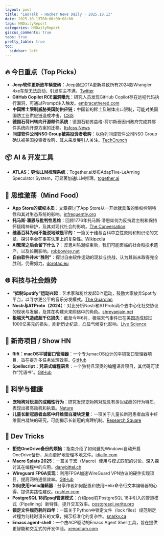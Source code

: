 ```yaml
---
layout: post
title: "LeoTalk · Hacker News Daily · 2025.10.13"
date: 2025-10-13T08:00:00+08:00
tags: HNDailyReport
categories: HNDailyReport
giscus_comments: true
tabs: true
pretty_table: true
toc:
  sidebar: left
---
```


## 🔥 今日重点（Top Picks）

- **Jeep软件更新致车辆变砖**：Jeep通过OTA更新导致所有2024款Wrangler 4xe车型无法启动，引发车主不满。[Twitter](https://twitter.com/StephenGutowski/status/1977055831720862101)
- **GitHub Copilot RCE漏洞曝光**：研究人员发现GitHub Copilot存在远程代码执行漏洞，可通过Prompt注入触发。[embracethered.com](https://embracethered.com/blog/posts/2025/github-copilot-remote-code-execution-via-prompt-injection/)
- **中国稀土限制威胁美国防供应链**：中国新的稀土及磁体出口限制，可能对美国国防工业供应链造成冲击。[CSIS](https://www.csis.org/analysis/chinas-new-rare-earth-and-magnet-restrictions-threaten-us-defense-supply-chains)
- **德国石荷州转向开源邮件系统**：德国石勒苏益格-荷尔斯泰因州政府完成其邮件系统向开源方案的迁移。[Itsfoss News](https://news.itsfoss.com/schleswig-holstein-email-system-migration/)
- **间谍软件公司NSO Group被美投资者收购**：以色列间谍软件公司NSO Group确认被美国投资者收购，其未来发展引人关注。[TechCrunch](https://techcrunch.com/2025/10/10/spyware-maker-nso-group-confirms-acquisition-by-us-investors/)

## 📦 AI & 开发工具

- **ATLAS：更快LLM推理系统**：Together.ai发布AdapTive-LeArning Speculator System，可显著加速LLM推理。[together.ai](https://www.together.ai/blog/adaptive-learning-speculator-system-atlas)

## 🧠 思维激荡（Mind Food）

- **App Store的威权本质**：文章探讨了App Store从一开始就具备的集权控制特性和其对生态系统的影响。[infrequently.org](https://infrequently.org/2025/10/the-app-store-was-always-authoritarian/)
- **托马斯·潘恩与批判性思维**：回顾1776年托马斯·潘恩如何为反抗君主制和保持怀疑精神辩护，及其对现代社会的影响。[The Conversation](https://theconversation.com/in-1776-thomas-paine-made-the-best-case-for-fighting-kings-and-for-being-skeptical-266448)
- **维基百科为何不能说地球是平的**：一篇关于维基百科中立性原则和知识论的文章，探讨平台在事实认定上的复杂性。[Wikipedia](https://en.wikipedia.org/wiki/Wikipedia:Why_Wikipedia_cannot_claim_the_Earth_is_not_flat)
- **AI繁荣之后会留下什么？**：反思AI热潮结束后，我们可能面临的社会和技术遗产，以及长期影响。[robbowley.net](https://blog.robbowley.net/2025/10/12/after-the-ai-boom-what-might-we-be-left-with/)
- **自由软件并未“胜利”**：探讨自由软件运动的现状与挑战，认为其尚未取得完全胜利，仍需努力。[dorotac.eu](https://dorotac.eu/posts/fosswon/)

## 🌐 科技与社会趋势

- **“抵制Spotify”运动兴起**：艺术家和粉丝发起DIY运动，鼓励大家放弃Spotify平台，以寻求更公平的音乐分发模式。[The Guardian](https://www.theguardian.com/technology/2025/oct/12/spotify-boycott-artists)
- **Nostr与ATProto（2024）**：对比分析Nostr和ATProto两个去中心化社交协议的现状与发展，及其在构建未来网络中的角色。[shreyanjain.net](https://shreyanjain.net/2024/07/05/nostr-and-atproto.html)
- **极端天气造成超千亿损失**：截至今年6月，极端天气事件已在美国造成超过1000亿美元的损失，刷新历史纪录，凸显气候变化影响。[Live Science](https://www.livescience.com/planet-earth/climate-change/extreme-weather-caused-more-than-usd100-billion-in-damage-by-june-smashing-us-records)

## 📱 新奇项目 / Show HN

- **Rift：macOS平铺窗口管理器**：一个专为macOS设计的平铺窗口管理器项目，旨在提升多任务处理效率。[GitHub](https://github.com/acsandmann/rift)
- **Spellscript：咒语式编程语言**：一个独特且深奥的编程语言项目，其代码可读作“咒语书”。[GitHub](https://github.com/sirbread/spellscript)

## 🔬 科学与健康

- **宠物狗对玩具的成瘾性行为**：研究发现宠物狗对玩具有类似成瘾的行为特质，表现出极高动机和执着。[Nature](https://www.nature.com/articles/s41598-025-18636-0)
- **儿童长新冠患者血浆中纤维蛋白凝块定量**：一项关于儿童长新冠患者血液中纤维蛋白凝块的研究，可能揭示长新冠的病理机制。[Research Square](https://www.researchsquare.com/article/rs-7483367/v1)

## 🧰 Dev Tricks

- **拒绝OneDrive备份的烦恼**：指南介绍了如何避免Windows自动开启OneDrive备份，从而更好地管理本地文件。[idiallo.com](https://idiallo.com/byte-size/say-no-to-onedrive-backup)
- **Macro Splats 2025**：一篇关于宏（Macro）使用与模式匹配的讨论，深入探讨其在编程中的应用。[danybittel.ch](https://danybittel.ch/macro.html)
- **Wireguard FPGA实现**：利用FPGA加速WireGuard VPN协议的硬件实现项目，提高网络通信效率。[GitHub](https://github.com/chili-chips-ba/wireguard-fpga)
- **如何使用Helix编辑器**：分享作者如何配置和使用Helix命令行文本编辑器的心得，提供实践性建议。[rushter.com](https://rushter.com/blog/helix-editor/)
- **PostgreSQL 18的psql管道模式**：介绍psql在PostgreSQL 18中引入的管道模式（Pipelining）新特性，提升交互效率。[postgresql.verite.pro](https://postgresql.verite.pro/blog/2025/10/01/psql-pipeline.html)
- **锁定文件规范耗时四年**：一篇关于Python中锁定文件（lock files）规范制定过程为何耗时漫长的文章，揭示标准化的复杂性。[snarky.ca](https://snarky.ca/why-it-took-4-years-to-get-a-lock-files-specification/)
- **Emacs agent-shell**：一个由ACP驱动的Emacs Agent Shell工具，旨在提供更智能和交互式的开发体验。[xenodium.com](https://xenodium.com/introducing-agent-shell)
